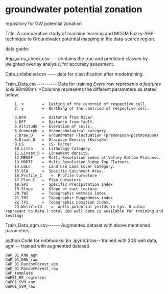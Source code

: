 # groundwater potential zonation
 repository for GW potential zonation

Title: A comparative study of machine learning and MCDM Fuzzy-AHP technique to Groundwater potential mapping in the data-scarce region.

data guide:

Ahp_accu_check.csv ---   contains the true and predicted classes by weighted overlay analysis, 		    for accuracy assesment.

Data_unlabeled.csv ---- data for classification after modetraining.

Train_Data.csv---------- Data for training
		*Every row represents a features (cell 90m*90m).
		*Columns represents the different parameters as stated below.
	
		1. x		=  Easting of the centroid of respective cell.
		2. y		=  Northing of the centriod of respective cell.
		
		3.DFR		=  Distance from River.
		4.DFF		=  Distance from fault.
		5.Altitude	=  Elevation of cells.
		6.Geomorph	=  Geomorphological category.
		7.Draw_D	=  GroundWater Fluctuation (premonsoon-postmonsoon)
		8.Drain_D	=  Drainage Density (Km/sqKm)
		9.LS		=  LS- Factor
		10.Litho	=  Lithology Category.
		11.Lineam_D	=  Lineament density.
		12.MRVBF	=  Multi Resolution index of Valley Bottom Flatness.
		13.MRRTF	=  Multi Resolution Ridge Top Flatness.
		14.LULC		=  Land Use Land Cover Category.
		15.SCA		=  Specific Catchment Area.
		16.Profile_C	=  Profile Curveture
		17.Plan_C	=  Plan Curveture
		18.SPI		=  Specific Precipitation Index
		19.Slope	=  Slope of each feature.
		20.TWI		=  Topographic wetness index.
		21.TRI		=  Topographic Ruggedness index
		22.TPI		=  Topographic position Index.
		23.WellYield	=  wells potential yeilds in Lps. 0 value represent no data.( total 208 well data is available for training and testing)


Train_Data_agm.csv------ Augmented dataset with above mentioned parameters.

python Code for notebooks: (in .ipynb)(raw-- trained with 208 well data, agm -- trained with augmented dataset)

	GWP_01_KNN_agm
	GWP_01_KNN_raw
	GWP_01_RandomForest_agm
	GWP_01_RandomForest_raw
	GWP_template
	GWP01_RF_regressor
	GWP01_SVM_agm
	GWP01_SVM_raw
